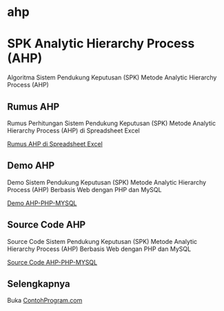 # ahp
SPK Analytic Hierarchy Process (AHP)
====================================

Algoritma Sistem Pendukung Keputusan (SPK) Metode Analytic Hierarchy Process (AHP)

Rumus AHP 
---------

Rumus Perhitungan Sistem Pendukung Keputusan (SPK) Metode Analytic Hierarchy Process (AHP) di Spreadsheet Excel

[Rumus AHP di Spreadsheet Excel](http://contohprogram.com/ahp.xls) 

Demo AHP
--------

Demo Sistem Pendukung Keputusan (SPK) Metode Analytic Hierarchy Process (AHP) Berbasis Web dengan PHP dan MySQL

[Demo AHP-PHP-MYSQL](http://contohprogram.com/demo/ahp-php) 

Source Code AHP 
---------------

Source Code Sistem Pendukung Keputusan (SPK) Metode Analytic Hierarchy Process (AHP) Berbasis Web dengan PHP dan MySQL

[Source Code AHP-PHP-MYSQL](http://contohprogram.com/ahp-php-mysql-source-code.php) 

Selengkapnya 
------------

Buka [ContohProgram.com](http://contohprogram.com)
